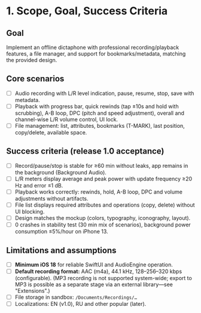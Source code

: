 # 1. Scope, Goal, Success Criteria

## Goal

Implement an offline dictaphone with professional recording/playback features, a file manager, and support for bookmarks/metadata, matching the provided design.

## Core scenarios

- [ ] Audio recording with L/R level indication, pause, resume, stop, save with metadata.
- [ ] Playback with progress bar, quick rewinds (tap ±10s and hold with scrubbing), A-B loop, DPC (pitch and speed adjustment), overall and channel-wise L/R volume control, UI lock.
- [ ] File management: list, attributes, bookmarks (T-MARK), last position, copy/delete, available space.

## Success criteria (release 1.0 acceptance)

- [ ] Record/pause/stop is stable for ≥60 min without leaks, app remains in the background (Background Audio).
- [ ] L/R meters display average and peak power with update frequency ≥20 Hz and error ≤1 dB.
- [ ] Playback works correctly: rewinds, hold, A-B loop, DPC and volume adjustments without artifacts.
- [ ] File list displays required attributes and operations (copy, delete) without UI blocking.
- [ ] Design matches the mockup (colors, typography, iconography, layout).
- [ ] 0 crashes in stability test (30 min mix of scenarios), background power consumption ≤5%/hour on iPhone 13.

## Limitations and assumptions

- [ ] **Minimum iOS 18** for reliable SwiftUI and AudioEngine operation.
- [ ] **Default recording format:** AAC (m4a), 44.1 kHz, 128–256–320 kbps (configurable). (MP3 recording is not supported system-wide; export to MP3 is possible as a separate stage via an external library—see "Extensions".)
- [ ] File storage in sandbox: `/Documents/Recordings/…`
- [ ] Localizations: EN (v1.0), RU and other popular (later).
